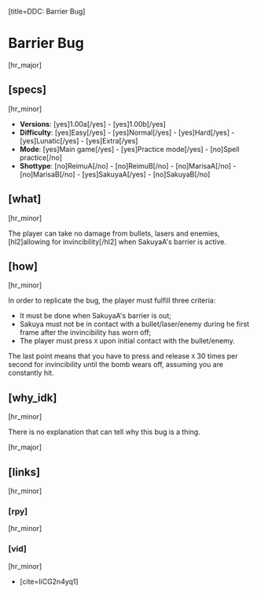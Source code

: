 [title=DDC: Barrier Bug]
# Barrier Bug
[hr_major]

## [specs]
[hr_minor]

* **Versions**: [yes]1.00a[/yes] - [yes]1.00b[/yes]
* **Difficulty**: [yes]Easy[/yes] - [yes]Normal[/yes] - [yes]Hard[/yes] - [yes]Lunatic[/yes] - [yes]Extra[/yes]
* **Mode**: [yes]Main game[/yes] -  [yes]Practice mode[/yes] - [no]Spell practice[/no]
* **Shottype**: [no]ReimuA[/no] - [no]ReimuB[/no] - [no]MarisaA[/no] - [no]MarisaB[/no] - [yes]SakuyaA[/yes] - [no]SakuyaB[/no]

## [what]
[hr_minor]

The player can take no damage from bullets, lasers and enemies, [hl2]allowing for invincibility[/hl2] when SakuyaA's barrier is active. 

## [how]
[hr_minor]

In order to replicate the bug, the player must fulfill three criteria:
+ It must be done when SakuyaA's barrier is out;
+ Sakuya must not be in contact with a bullet/laser/enemy during he first frame after the invincibility has worn off;
+ The player must press ``X`` upon initial contact with the bullet/enemy.

The last point means that you have to press and release ``X`` 30 times per second for invincibility until the bomb wears off, assuming you are constantly hit.

## [why_idk]
[hr_minor]

There is no explanation that can tell why this bug is a thing.

[hr_major]
## [links]
[hr_minor]
### [rpy]
[hr_minor]
### [vid]
[hr_minor]

+ [cite=IiCG2n4yq1]